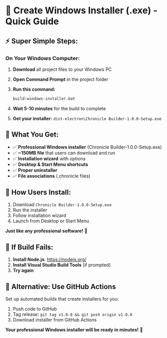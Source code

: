 # 🚀 Create Windows Installer (.exe) - Quick Guide

## ⚡ **Super Simple Steps:**

### **On Your Windows Computer:**

1. **Download** all project files to your Windows PC

2. **Open Command Prompt** in the project folder

3. **Run this command:**

   ```cmd
   build-windows-installer.bat
   ```

4. **Wait 5-10 minutes** for the build to complete

5. **Get your installer:** `dist-electron\Chronicle Builder-1.0.0-Setup.exe`

## 🎯 **What You Get:**

- ✅ **Professional Windows installer** (Chronicle Builder-1.0.0-Setup.exe)
- ✅ **~150MB file** that users can download and run
- ✅ **Installation wizard** with options
- ✅ **Desktop & Start Menu shortcuts**
- ✅ **Proper uninstaller**
- ✅ **File associations** (.chronicle files)

## 📱 **How Users Install:**

1. Download `Chronicle Builder-1.0.0-Setup.exe`
2. Run the installer
3. Follow installation wizard
4. Launch from Desktop or Start Menu

**Just like any professional software!** 🎉

## 🔧 **If Build Fails:**

1. **Install Node.js**: https://nodejs.org/
2. **Install Visual Studio Build Tools** (if prompted)
3. **Try again**

## 🚀 **Alternative: Use GitHub Actions**

Set up automated builds that create installers for you:

1. Push code to GitHub
2. Tag release: `git tag v1.0.0 && git push origin v1.0.0`
3. Download installer from GitHub Actions

**Your professional Windows installer will be ready in minutes!** 🎯
